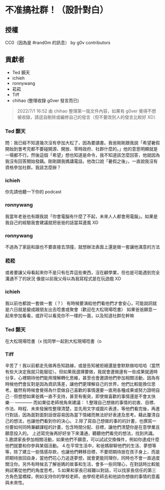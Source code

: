 # 不准搞社群！（設計對白）

## 授權
CC0（因為是 #rand0m 的訊息） by g0v contributors

## 貢獻者
- Ted 顥天
- ichieh
- ronnywang
- 菘菘
- Tiff
- chihao (整理收錄 g0ver 發言而已)

> 2022/7/1 16:52 由 chihao 整理第一版文件內容，如果有 g0ver 覺得不想被收錄，請逕自刪除或編修自己的發言（但不要改別人的發言比較好 XD）

### Ted 顥天
問：我已經不知道幾次沒有參加大松了，因為要讀書。我爸剛剛跟我說「希望暑假開始到會考完都不要碰開源、開放、零時政府、社群什麼的。」他的意思明顯就是一場都不行。然後這個「希望」想也知道是命令，我不知道該怎麼回答，他就因為我沒有回答開始發飆。剛剛跟我媽講電話，他改口說「暑假之後」，一直說我沒有資格參加社群。我該怎麼辦？

### ichieh
你先請他聽一下你的 podcast

### ronnywang
我當年老爸也有跟我說「你會電腦有什麼了不起，未來人人都會用電腦」。如果是我自己的經驗我會建議就把爸爸的話當耳邊風 XD

### ronnywang
不過為了家庭和諧也不要直接去頂撞，就想辦法表面上還是做一套讓他滿意的方法

### 菘菘
或者要讓父母看起來你不是只有在弄這些東西，沒在顧學業，但也是可能遇到完全溝通不了的狀況
像是以前我父母以為我寫程式是在玩遊戲 XD

### ichieh
我以前也都說一套做一套（？）
有時候要演給他們看他們才會安心，可能說詞就是六日就是變成跟朋友出去唸書或聚會（歡迎在大松現場唸書）
如果爸爸願意一起來參加看看，或許可以看見你不一樣的一面，以及知道社群在幹嘛

### Ted 顥天
在大松現場唸書（x
找同學一起到大松現場唸書（o

### Tiff
辛苦了！我以前都走先做再告知路線，或是告知被拒絕還是會默默做哈哈哈（當然有些大決定我就只能服從）。但如果我選擇要做，我就會邊做邊有一些成果就適時分享，心裡期待他們能用理解轉化思維，甚至也會邀請他們參加相關活動，因為有時候他們會反對是因為資訊落差，讓他們更理解自己的世界，他們比較能換位思考。雖然有時候會覺得為什麼做自己喜歡的事情還要一直用各種成果或努力證明自己⋯但想想如果爸媽一直不支持，甚至有衝突，即使做喜歡的事情還是不會太快樂⋯
————
而如果從老師視角來建議：
1.整理自己想做的事情的初衷、目標、作法、時程、未來發展性整理清楚，並先用文字或圖片表達，等他們看完後，再進行對話，因為面對面對話很容易因為當下情緒而無法好好表達及思考。藉此釐清自己的想法，也讓他們看到你的決心。
2.除了寫自己想做的事的的計畫，也撰寫一份要如何同時兼顧課程的計畫，包含時間分配、目標，讓他們清楚你是在意學業且願意投入的。
上述寫完後再好好坐下來溝通，聽聽他們看完的想法，找到共識。
3.邀請家長參加相關活動，如果他們不願意，可以試試交換條件，例如你達成什麼他們就要和你參與某個活動。
4.在平常生活中，和爸媽聊聊他們的生活、夢想等等，除了建立一些情感存款，也讓他們轉移目標，不要把期待放在孩子身上，而是把期待放回自身，當他們花心力追逐夢想，就會更能同理你，同時也不會一直過度關注你。另外有時候去了解爸媽的故事和生活，會多一些同理心，在對話時比較能夠試著從他們的角度思考。
5.如果和家長已經難以對話，可以找家長信任的第三方角色當橋樑，例如支持你的學校老師，由學校老師去和他談你想做的事情的意義與未來性。